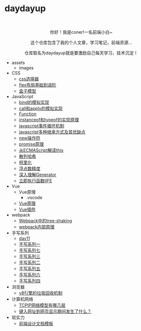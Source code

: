 # daydayup

<br/>
<p align='center'>
	<p align='center'>你好！我是coner!一名前端小白~</p>
	<p align='center'>这个仓库包含了我的个人文章，学习笔记，前端资源...</p>
	<p align='center'>仓库取名为daydayup就是要激励自己每天学习，技术沉淀！</p>
</p>


- assets
    - images
- CSS
    - [css选择器](https://github.com/adjfks/daydayup/blob/main/CSS/css选择器.md)
    - [flex布局基础到进阶](https://github.com/adjfks/daydayup/blob/main/CSS/flex布局基础到进阶.md)
    - [盒子模型](https://github.com/adjfks/daydayup/blob/main/CSS/盒子模型.md)
- JavaScript
    - [bind的模拟实现](https://github.com/adjfks/daydayup/blob/main/JavaScript/bind的模拟实现.md)
    - [call和apply的模拟实现](https://github.com/adjfks/daydayup/blob/main/JavaScript/call和apply的模拟实现.md)
    - [Function](https://github.com/adjfks/daydayup/blob/main/JavaScript/Function.md)
    - [instanceof和typeof的实现原理](https://github.com/adjfks/daydayup/blob/main/JavaScript/instanceof和typeof的实现原理.md)
    - [javascript事件循环机制](https://github.com/adjfks/daydayup/blob/main/JavaScript/javascript事件循环机制.md)
    - [javascript多种继承方式及其优缺点](https://github.com/adjfks/daydayup/blob/main/JavaScript/javascript多种继承方式及其优缺点.md)
    - [new操作符](https://github.com/adjfks/daydayup/blob/main/JavaScript/new操作符.md)
    - [promise原理](https://github.com/adjfks/daydayup/blob/main/JavaScript/promise原理.md)
    - [从ECMAScript解读this](https://github.com/adjfks/daydayup/blob/main/JavaScript/从ECMAScript解读this.md)
    - [散列哈希](https://github.com/adjfks/daydayup/blob/main/JavaScript/散列哈希.md)
    - [柯里化](https://github.com/adjfks/daydayup/blob/main/JavaScript/柯里化.md)
    - [浮点数精度](https://github.com/adjfks/daydayup/blob/main/JavaScript/浮点数精度.md)
    - [深入理解Generator](https://github.com/adjfks/daydayup/blob/main/JavaScript/深入理解Generator.md)
    - [立即执行函数IIFE](https://github.com/adjfks/daydayup/blob/main/JavaScript/立即执行函数IIFE.md)
- Vue
    - Vue原理
        - .vscode
    - [Vue原理](https://github.com/adjfks/daydayup/blob/main/Vue/Vue原理.md)
    - [Vue插件](https://github.com/adjfks/daydayup/blob/main/Vue/Vue插件.md)
- webpack
    - [Webpack中的tree-shaking](https://github.com/adjfks/daydayup/blob/main/webpack/Webpack中的tree-shaking.md)
    - [webpack内部原理](https://github.com/adjfks/daydayup/blob/main/webpack/webpack内部原理.md)
- 手写系列
    - [day11](https://github.com/adjfks/daydayup/blob/main/手写系列/day11.md)
    - [手写系列一](https://github.com/adjfks/daydayup/blob/main/手写系列/手写系列一.md)
    - [手写系列七](https://github.com/adjfks/daydayup/blob/main/手写系列/手写系列七.md)
    - [手写系列三](https://github.com/adjfks/daydayup/blob/main/手写系列/手写系列三.md)
    - [手写系列二](https://github.com/adjfks/daydayup/blob/main/手写系列/手写系列二.md)
    - [手写系列五](https://github.com/adjfks/daydayup/blob/main/手写系列/手写系列五.md)
    - [手写系列六](https://github.com/adjfks/daydayup/blob/main/手写系列/手写系列六.md)
    - [手写系列四](https://github.com/adjfks/daydayup/blob/main/手写系列/手写系列四.md)
- 浏览器
    - [v8引擎的垃圾回收机制](https://github.com/adjfks/daydayup/blob/main/浏览器/v8引擎的垃圾回收机制.md)
- 计算机网络
    - [TCPIP网络模型有哪几层](https://github.com/adjfks/daydayup/blob/main/计算机网络/TCPIP网络模型有哪几层.md)
    - [键入网址到网页显示期间发生了什么？](https://github.com/adjfks/daydayup/blob/main/计算机网络/键入网址到网页显示期间发生了什么？.md)
- 软实力
    - [前端设计文档模板](https://github.com/adjfks/daydayup/blob/main/软实力/前端设计文档模板.md)